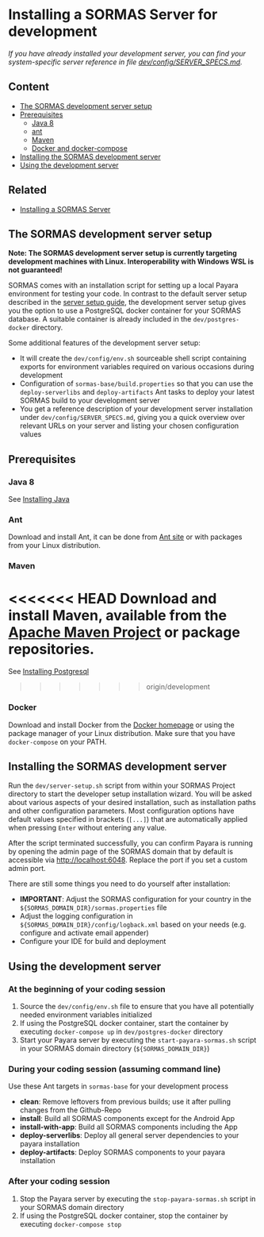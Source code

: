 

# Installing a SORMAS Server for development

*If you have already installed your development server, you can find your system-specific server reference in file [dev/config/SERVER_SPECS.md](dev/config/SERVER_SPECS.md).*

## Content
* [The SORMAS development server setup](#the-sormas-development-server-setup)
* [Prerequisites](#prerequisites)
  * [Java 8](#java-8)
  * [ant](#ant)
  * [Maven](#maven)
  * [Docker and docker-compose](#docker)
* [Installing the SORMAS development server](#sormas-server)
* [Using the development server](#using-the-development-server)

## Related
* [Installing a SORMAS Server](SERVER_SETUP.md)

## The SORMAS development server setup
**Note: The SORMAS development server setup is currently targeting development machines with Linux. Interoperability with Windows WSL is not
 guaranteed!**

SORMAS comes with an installation script for setting up a local Payara environment for testing your code. In contrast to the default server
 setup described in the [server setup guide](SERVER_SETUP.md), the development server setup gives you the option to use a PostgreSQL docker
  container for your SORMAS database. A suitable container is already included in the `dev/postgres-docker` directory.
  
Some additional features of the development server setup:
* It will create the `dev/config/env.sh` sourceable shell script containing exports for environment variables required on various occasions during
 development
* Configuration of `sormas-base/build.properties` so that you can use the `deploy-serverlibs` and `deploy-artifacts` Ant tasks to deploy your
 latest SORMAS build to your development server
* You get a reference description of your development server installation under `dev/config/SERVER_SPECS.md`, giving you a quick overview over
 relevant URLs on your server and listing your chosen configuration values

## Prerequisites

### Java 8

See [Installing Java](SERVER_SETUP.md#java-8)

### Ant

Download and install Ant, it can be done from [Ant site](https://ant.apache.org/bindownload.cgi) or with packages from your Linux distribution.

### Maven

<<<<<<< HEAD
Download and install Maven, available from the [Apache Maven Project](https://maven.apache.org/download.cgi) or package repositories.
=======
See [Installing Postgresql](SERVER_SETUP.md#postgres-database)
>>>>>>> origin/development

### Docker

Download and install Docker from the [Docker homepage](https://hub.docker.com/search?q=&type=edition) or using the package manager of your Linux
 distribution. Make sure that you have `docker-compose` on your PATH.

## Installing the SORMAS development server

Run the `dev/server-setup.sh` script from within your SORMAS Project directory to start the developer setup installation wizard. You will be
 asked about various aspects of your desired installation, such as installation paths and other configuration parameters. Most configuration
  options have default values specified in brackets (`[...]`) that are automatically applied when pressing `Enter` without entering any value.

After the script terminated successfully, you can confirm Payara is running by opening the admin page of the SORMAS domain that by default is
 accessible via <http://localhost:6048>. Replace the port if you set a custom admin port.

There are still some things you need to do yourself after installation:
* **IMPORTANT**: Adjust the SORMAS configuration for your country in the `${SORMAS_DOMAIN_DIR}/sormas.properties` file
* Adjust the logging configuration in `${SORMAS_DOMAIN_DIR}/config/logback.xml` based on your needs (e.g. configure and activate email appender)
* Configure your IDE for build and deployment

## Using the development server
### At the beginning of your coding session
1. Source the `dev/config/env.sh` file to ensure that you have all potentially needed environment variables initialized
2. If using the PostgreSQL docker container, start the container by executing `docker-compose up` in `dev/postgres-docker` directory
3. Start your Payara server by executing the `start-payara-sormas.sh` script in your SORMAS domain directory (`${SORMAS_DOMAIN_DIR}`)

### During your coding session (assuming command line)
Use these Ant targets in `sormas-base` for your development process
  - **clean**: Remove leftovers from previous builds; use it after pulling changes from the Github-Repo
  - **install**: Build all SORMAS components except for the Android App
  - **install-with-app**: Build all SORMAS components including the App
  - **deploy-serverlibs**: Deploy all general server dependencies to your payara installation
  - **deploy-artifacts**: Deploy SORMAS components to your payara installation

### After your coding session
1. Stop the Payara server by executing the `stop-payara-sormas.sh` script in your SORMAS domain directory
2. If using the PostgreSQL docker container, stop the container by executing `docker-compose stop`
